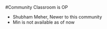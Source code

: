 #Community Classroom is OP
- Shubham Meher, Newer to this community
- Min is not available as of now

